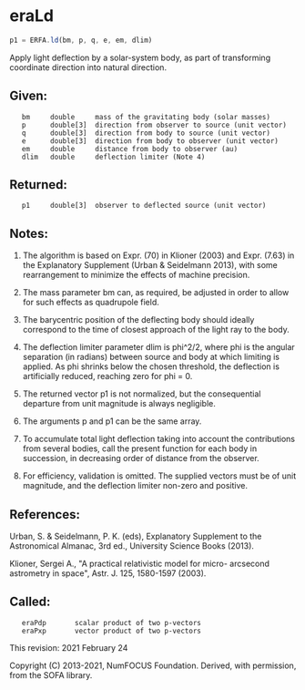 # eraLd

```js
p1 = ERFA.ld(bm, p, q, e, em, dlim)
```

Apply light deflection by a solar-system body, as part of
transforming coordinate direction into natural direction.

## Given:
```
   bm     double     mass of the gravitating body (solar masses)
   p      double[3]  direction from observer to source (unit vector)
   q      double[3]  direction from body to source (unit vector)
   e      double[3]  direction from body to observer (unit vector)
   em     double     distance from body to observer (au)
   dlim   double     deflection limiter (Note 4)
```

## Returned:
```
   p1     double[3]  observer to deflected source (unit vector)
```

## Notes:

1) The algorithm is based on Expr. (70) in Klioner (2003) and
   Expr. (7.63) in the Explanatory Supplement (Urban & Seidelmann
   2013), with some rearrangement to minimize the effects of machine
   precision.

2) The mass parameter bm can, as required, be adjusted in order to
   allow for such effects as quadrupole field.

3) The barycentric position of the deflecting body should ideally
   correspond to the time of closest approach of the light ray to
   the body.

4) The deflection limiter parameter dlim is phi^2/2, where phi is
   the angular separation (in radians) between source and body at
   which limiting is applied.  As phi shrinks below the chosen
   threshold, the deflection is artificially reduced, reaching zero
   for phi = 0.

5) The returned vector p1 is not normalized, but the consequential
   departure from unit magnitude is always negligible.

6) The arguments p and p1 can be the same array.

7) To accumulate total light deflection taking into account the
   contributions from several bodies, call the present function for
   each body in succession, in decreasing order of distance from the
   observer.

8) For efficiency, validation is omitted.  The supplied vectors must
   be of unit magnitude, and the deflection limiter non-zero and
   positive.

## References:

   Urban, S. & Seidelmann, P. K. (eds), Explanatory Supplement to
   the Astronomical Almanac, 3rd ed., University Science Books
   (2013).

   Klioner, Sergei A., "A practical relativistic model for micro-
   arcsecond astrometry in space", Astr. J. 125, 1580-1597 (2003).

## Called:
```
   eraPdp       scalar product of two p-vectors
   eraPxp       vector product of two p-vectors
```

This revision:   2021 February 24

Copyright (C) 2013-2021, NumFOCUS Foundation.
Derived, with permission, from the SOFA library.

